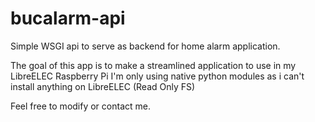 #  bucalarm-api

Simple WSGI api to serve as backend for home alarm application.

The goal of this app is to make a streamlined application to use in my LibreELEC Raspberry Pi
I'm only using native python modules as i can't install anything on LibreELEC (Read Only FS)

Feel free to modify or contact me.